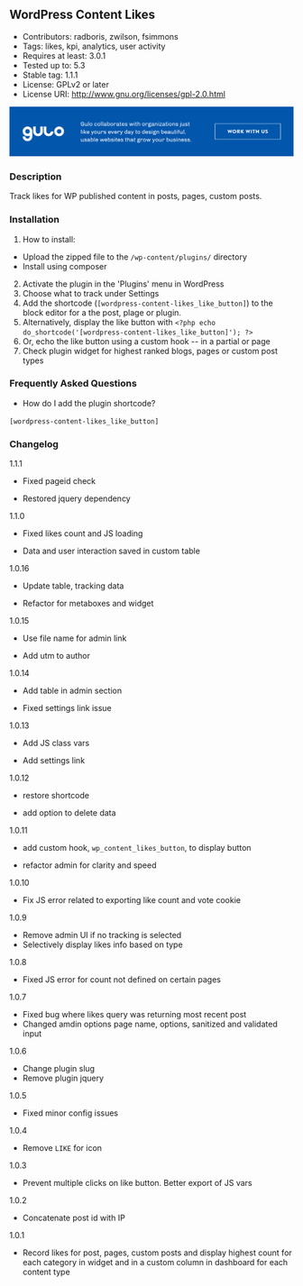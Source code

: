 
## WordPress Content Likes ##

* Contributors: radboris, zwilson, fsimmons
* Tags: likes, kpi, analytics, user activity
* Requires at least: 3.0.1
* Tested up to: 5.3
* Stable tag: 1.1.1
* License: GPLv2 or later
* License URI: http://www.gnu.org/licenses/gpl-2.0.html


<a href="https://www.gulosolutions.com/?utm_source=github&utm_medium=website&utm_campaign=links">![Image](https://github.com/GuloSolutions/wp-content-likes/blob/master/public/images/banner-github.png)</a>


### Description ###

Track likes for WP published content in posts, pages, custom posts.

### Installation ###

1. How to install:

  * Upload the zipped file to the `/wp-content/plugins/` directory
  * Install using composer

2. Activate the plugin in the 'Plugins' menu in WordPress
3. Choose what to track under Settings
4. Add the shortcode (`[wordpress-content-likes_like_button]`) to the block editor for a the post, plage or plugin.
5. Alternatively, display the like button with `<?php echo do_shortcode('[wordpress-content-likes_like_button]'); ?>`
6. Or, echo the like button using a custom hook -- <?php echo wp_content_likes_button(); ?> in a partial or page
7. Check plugin widget for highest ranked blogs, pages or custom post types

### Frequently Asked Questions ###

* How do I add the plugin shortcode?

`[wordpress-content-likes_like_button]`

### Changelog ###

1.1.1

* Fixed pageid check

* Restored jquery dependency

1.1.0

* Fixed likes count and JS loading

* Data and user interaction saved in custom table

1.0.16

* Update table, tracking data

* Refactor for metaboxes and widget

1.0.15

* Use file name for admin link

* Add utm to author

1.0.14

* Add table in admin section

* Fixed settings link issue

1.0.13

* Add JS class vars

* Add settings link

1.0.12

* restore shortcode

* add option to delete data

1.0.11

* add custom hook, `wp_content_likes_button`, to display button

* refactor admin for clarity and speed

1.0.10

* Fix JS error related to exporting like count and vote cookie

1.0.9

* Remove admin UI if no tracking is selected
* Selectively  display likes info based on type

1.0.8

* Fixed JS error for count not defined on certain pages

1.0.7

* Fixed bug where likes query was returning most recent post
* Changed amdin options page name, options, sanitized and validated input

1.0.6

* Change plugin slug
* Remove plugin jquery

1.0.5

* Fixed minor config issues

1.0.4

* Remove `LIKE` for icon

1.0.3

* Prevent multiple clicks on like button. Better export of JS vars

1.0.2

* Concatenate post id with IP

1.0.1

* Record likes for post, pages, custom posts and display highest count for each category in widget and in a custom column in dashboard for each content type
